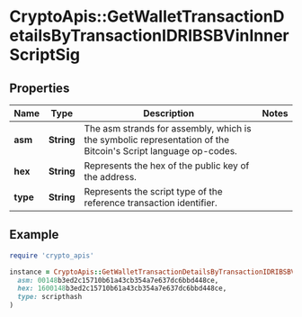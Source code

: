 # CryptoApis::GetWalletTransactionDetailsByTransactionIDRIBSBVinInnerScriptSig

## Properties

| Name | Type | Description | Notes |
| ---- | ---- | ----------- | ----- |
| **asm** | **String** | The asm strands for assembly, which is the symbolic representation of the Bitcoin&#39;s Script language op-codes. |  |
| **hex** | **String** | Represents the hex of the public key of the address. |  |
| **type** | **String** | Represents the script type of the reference transaction identifier. |  |

## Example

```ruby
require 'crypto_apis'

instance = CryptoApis::GetWalletTransactionDetailsByTransactionIDRIBSBVinInnerScriptSig.new(
  asm: 00148b3ed2c15710b61a43cb354a7e637dc6bbd448ce,
  hex: 1600148b3ed2c15710b61a43cb354a7e637dc6bbd448ce,
  type: scripthash
)
```

